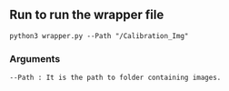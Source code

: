 ## Run to run the wrapper file
```
python3 wrapper.py --Path "/Calibration_Img"
```
### Arguments
```
--Path : It is the path to folder containing images.
```
